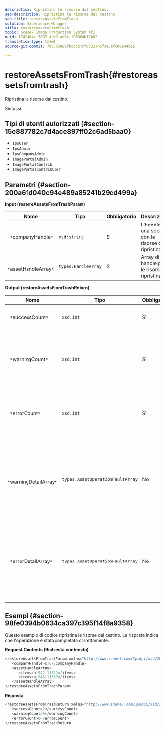 ```yaml
---
description: Ripristina le risorse dal cestino.
seo-description: Ripristina le risorse dal cestino.
seo-title: restoreAssetsFromTrash
solution: Experience Manager
title: restoreAssetsFromTrash
topic: Scene7 Image Production System API
uuid: f7424d4c-7807-4de9-ad0c-f96364bf7b82
translation-type: tm+mt
source-git-commit: 7bc7b3a86fbcdc57cfdc31745fae3afc06e44b15

---
```



# restoreAssetsFromTrash{#restoreassetsfromtrash}

Ripristina le risorse dal cestino.

Sintassi

## Tipi di utenti autorizzati {#section-15e887782c7d4ace897ff02c6ad5baa0}

* `IpsUser`
* `IpsAdmin`
* `IpsCompanyAdmin`
* `ImagePortalAdmin`
* `ImagePortalContrib`
* `ImagePortalContribUser`

## Parametri {#section-200a61d040c94e489a85241b29cd499a}

**Input (restoreAssetsFromTrashParam)**

| Nome | Tipo | Obbligatorio | Descrizione |
|---|---|---|---|
| ` *`companyHandle`*` | `xsd:string` | Sì | L’handle di una società con le risorse da ripristinare. |
| ` *`assetHandleArray`*` | `types:HandleArray` | Sì | Array di handle per le risorse da ripristinare. |

**Output (restoreAssetsFromTrashReturn)**

| Nome | Tipo | Obbligatorio | Descrizione |
|---|---|---|---|
| ` *`successCount`*` | `xsd:int` | Sì | Numero di risorse rimosse dal cestino. |
| ` *`warningCount`*` | `xsd:int` | Sì | Numero di avvisi generati quando l&#39;operazione tentava di ripristinare le risorse dal cestino. |
| ` *`errorCount`*` | `xsd:int` | Sì | Numero di errori generati durante il tentativo di ripristinare le risorse dal cestino. |
| ` *`warningDetailArray`*` | `types:AssetOperationFaultArray` | No | L&#39;array di dettagli associati alle risorse che generavano avvisi quando l&#39;operazione tentava di ripristinare le risorse dal cestino. |
| ` *`errorDetailArray`*` | `types:AssetOperationFaultArray` | No | L&#39;array di dettagli associati alle risorse che generavano errori quando l&#39;operazione tentava di ripristinare le risorse dal cestino. |

## Esempi {#section-98fe0394b0634ca397c395f14f8a9358}

Questo esempio di codice ripristina le risorse dal cestino. La risposta indica che l&#39;operazione è stata completata correttamente.

**Request Contents (Richiesta contenuto)**

```java
<restoreAssetsFromTrashParam xmlns="http://www.scene7.com/IpsApi/xsd/2008-01-15">
   <companyHandle>c|6</companyHandle>
   <assetHandleArray>
      <items>a|942|1|579</items>
      <items>a|943|1|580</items>
   </assetHandleArray>
</restoreAssetsFromTrashParam>
```

**Risposta**

```java
<restoreAssetsFromTrashReturn xmlns="http://www.scene7.com/IpsApi/xsd/2008-01-15">
   <successCount>2</successCount>
   <warningCount>0</warningCount>
   <errorCount>0</errorCount>
</restoreAssetsFromTrashReturn
```

